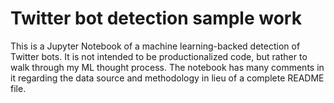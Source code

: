 # Twitter bot detection sample work

This is a Jupyter Notebook of a machine learning-backed detection of Twitter bots.  It is not intended to be productionalized code, but rather to walk through my ML thought process.  The notebook has many comments in it regarding the data source and methodology in lieu of a complete README file.
